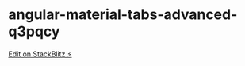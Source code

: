 # angular-material-tabs-advanced-q3pqcy

[Edit on StackBlitz ⚡️](https://stackblitz.com/edit/angular-material-tabs-advanced-q3pqcy)